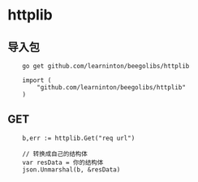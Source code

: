 # httplib

## 导入包
```
    go get github.com/learninton/beegolibs/httplib
    
    import (
	    "github.com/learninton/beegolibs/httplib"
	)
```

## GET
```
    b,err := httplib.Get("req url")
    
    // 转换成自己的结构体
    var resData = 你的结构体
	json.Unmarshal(b, &resData)
```